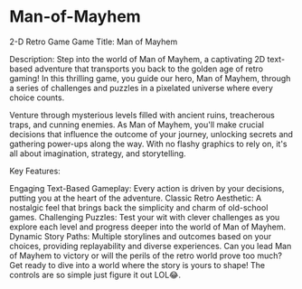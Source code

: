 # Man-of-Mayhem
2-D Retro Game
Game Title: Man of Mayhem

Description: Step into the world of Man of Mayhem, a captivating 2D text-based adventure that transports you back to the golden age of retro gaming! In this thrilling game, you guide our hero, Man of Mayhem, through a series of challenges and puzzles in a pixelated universe where every choice counts.

Venture through mysterious levels filled with ancient ruins, treacherous traps, and cunning enemies. As Man of Mayhem, you'll make crucial decisions that influence the outcome of your journey, unlocking secrets and gathering power-ups along the way. With no flashy graphics to rely on, it's all about imagination, strategy, and storytelling.

Key Features:

Engaging Text-Based Gameplay: Every action is driven by your decisions, putting you at the heart of the adventure.
Classic Retro Aesthetic: A nostalgic feel that brings back the simplicity and charm of old-school games.
Challenging Puzzles: Test your wit with clever challenges as you explore each level and progress deeper into the world of Man of Mayhem.
Dynamic Story Paths: Multiple storylines and outcomes based on your choices, providing replayability and diverse experiences.
Can you lead Man of Mayhem to victory or will the perils of the retro world prove too much? Get ready to dive into a world where the story is yours to shape!
The controls are so simple just figure it out LOL😂.
